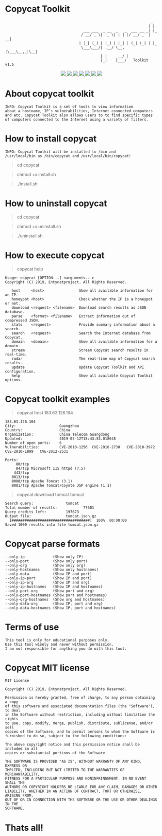 # Copycat Toolkit
                                                                       _   
                                                                      | |  
                                        ___ ___  _ __  _   _  ___ __ _| |_ 
                                       / __/ _ \| '_ \| | | |/ __/ _` | __|
                                      | (_| (_) | |_) | |_| | (_| (_| | |_ 
                                       \___\___/| .__/ \__, |\___\__,_|\__|
                                                | |     __/ |              
                                                |_|    |___/   Toolkit v1.5           
 
<p align="center">
  <a href="http://entynetproject.simplesite.com/">
    <img src="https://img.shields.io/badge/entynetproject-Ivan%20Nikolsky-blue.svg">
  </a>
  <a href="https://github.com/entynetproject/copycat/releases">
    <img src="https://img.shields.io/github/release/entynetproject/copycat.svg">
  </a>
  <a href="https://wikipedia.org/wiki/Python_(programming_language)">
    <img src="https://img.shields.io/badge/language-python-blue.svg">
 </a>
  <a href="https://github.com/entynetproject/copycat">
      <img src="https://img.shields.io/badge/database-shodan-red.svg?maxAge=2592000">
 </a>
  <a href="https://github.com/entynetproject/copycat/issues?q=is%3Aissue+is%3Aclosed">
      <img src="https://img.shields.io/github/issues/entynetproject/copycat.svg">
  </a>
  <a href="https://github.com/entynetproject/copycat/wiki">
      <img src="https://img.shields.io/badge/wiki%20-copycat-lightgrey.svg">
 </a>
  <a href="https://twitter.com/entynetproject">
    <img src="https://img.shields.io/badge/twitter-entynetproject-blue.svg">
 </a>
</p>

# About copycat toolkit

    INFO: Copycat Toolkit is a set of tools to view information 
    about a hostname, IP’s vulnerabilities, Internet connected computers 
    and etc. Copycat Toolkit also allows users to to find specific types 
    of computers connected to the Internet using a variety of filters. 
    
# How to install copycat

    INFO: Copycat Toolkit will be installed to /bin and
    /usr/local/bin as /bin/copycat and /usr/local/bin/copycat!
    
> cd copycat

> chmod +x install.sh

> ./install.sh

# How to uninstall copycat

> cd copycat

> chmod +x uninstall.sh

> ./uninstall.sh

# How to execute copycat

> copycat help

    Usage: copycat [OPTION...] <arguments...>
    Copyright (C) 2019, Entynetproject. All Rights Reserved.
 
       host     <host>                Show all available information for an IP.
       honeypot <host>                Check whether the IP is a honeypot or not.
       download <request> <filename>  Download search results as JSON database.
       parse    <format> <filename>   Extract information out of compressed JSON.
       stats    <request>             Provide summary information about a search.               
       search   <request>             Search the Internet database from Copycat.
       domain   <domain>              Show all available information for a domain.
       stream                         Stream Copycat search results in real-time.
       radar                          The real-time map of Copycat search results.
       update                         Update Copycat Toolkit and API configuration.
       help                           Show all available Copycat Toolkit options.
 
 # Copycat toolkit examples
 
> copycat host 183.63.126.164
 
    183.63.126.164
    City:                    Guangzhou
    Country:                 China
    Organization:            China Telecom Guangdong
    Updated:                 2019-05-12T15:43:53.018648
    Number of open ports:    6
    Vulnerabilities:         CVE-2010-1256	CVE-2010-2730	CVE-2010-3972	CVE-2010-1899	CVE-2012-2531	

    Ports:
         80/tcp  
         84/tcp Microsoft IIS httpd (7.5)
        443/tcp  
       8013/tcp  
       8080/tcp Apache Tomcat (3.1)
       8081/tcp Apache Tomcat/Coyote JSP engine (1.1)
       
> copycat download tomcat tomcat

    Search query:			    tomcat
    Total number of results:            77601
    Query credits left:		    197673
    Output file:			    tomcat.json.gz
      [####################################]  100%  00:00:00
    Saved 1000 results into file tomcat.json.gz
    
# Copycat parse formats

    --only-ip             (Show only IP)       
    --only-port           (Show only port)
    --only-org            (Show only org)
    --only-hostnames      (Show only hostnames)
    --only-data           (Show IP and port)
    --only-ip-port        (Show IP and port)
    --only-ip-org         (Show IP and org)
    --only-ip-hostnames   (Show IP and hostnames)
    --only-port-org       (Show port and org)
    --only-port-hostnames (Show port and hostnames)
    --only-org-hostnames  (Show org and hostnames)
    --only-data-org       (Show IP, port and org)
    --only-data-hostnames (Show IP, port and hostnames)

# Terms of use

    This tool is only for educational purposes only.
    Use this tool wisely and never without permission.
    I am not responsible for anything you do with this tool.

# Copycat MIT license

    MIT License

    Copyright (C) 2019, Entynetproject. All Rights Reserved.

    Permission is hereby granted, free of charge, to any person obtaining a copy
    of this software and associated documentation files (the "Software"), to deal
    in the Software without restriction, including without limitation the rights
    to use, copy, modify, merge, publish, distribute, sublicense, and/or sell
    copies of the Software, and to permit persons to whom the Software is
    furnished to do so, subject to the following conditions:

    The above copyright notice and this permission notice shall be included in all
    copies or substantial portions of the Software.

    THE SOFTWARE IS PROVIDED "AS IS", WITHOUT WARRANTY OF ANY KIND, EXPRESS OR
    IMPLIED, INCLUDING BUT NOT LIMITED TO THE WARRANTIES OF MERCHANTABILITY,
    FITNESS FOR A PARTICULAR PURPOSE AND NONINFRINGEMENT. IN NO EVENT SHALL THE
    AUTHORS OR COPYRIGHT HOLDERS BE LIABLE FOR ANY CLAIM, DAMAGES OR OTHER
    LIABILITY, WHETHER IN AN ACTION OF CONTRACT, TORT OR OTHERWISE, ARISING FROM,
    OUT OF OR IN CONNECTION WITH THE SOFTWARE OR THE USE OR OTHER DEALINGS IN THE
    SOFTWARE.

# Thats all!
 
